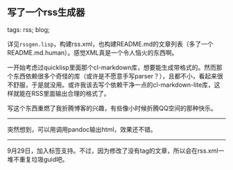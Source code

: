 写了一个rss生成器
-----------------

tags: rss; blog;

详见`rssgen.lisp`，构建rss.xml，也构建README.md的文章列表（多了一个README.md.human）。感觉XML真是一个令人恼火的东西啊。

一开始考虑过quicklisp里面那个cl-markdown库，想要能生成带格式的。然而那个东西依赖很多个奇怪的库（或许是不愿意手写parser？），且都不小，看起来很不舒服，于是就没用。或许我该去写个依赖干净一点的cl-markdown-lite库，这样就能在RSS里面输出合理的格式了。

写这个东西重燃了我折腾博客的兴趣，有些像小时候折腾QQ空间的那种快乐。

------------

突然想到，可以用调用pandoc输出html，效果还不错。

------------

9月29日，加入标签支持。不过，因为修改了没有tag的文章，所以会在rss.xml一堆不重复垃圾guid吧。

